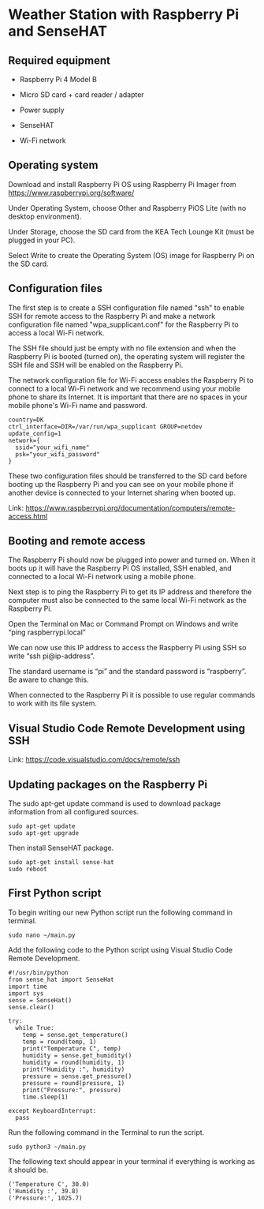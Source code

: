 # Weather Station with Raspberry Pi and SenseHAT

## Required equipment

- Raspberry Pi 4 Model B

- Micro SD card + card reader / adapter

- Power supply

- SenseHAT

- Wi-Fi network

## Operating system

Download and install Raspberry Pi OS using Raspberry Pi Imager from https://www.raspberrypi.org/software/

Under Operating System, choose Other and Raspberry PiOS Lite (with no desktop environment).

Under Storage, choose the SD card from the KEA Tech Lounge Kit (must be plugged in your PC).

Select Write to create the Operating System (OS) image for Raspberry Pi on the SD card.

## Configuration files

The first step is to create a SSH configuration file named "ssh" to enable SSH for remote access to the Raspberry Pi and make a network configuration file named "wpa_supplicant.conf" for the Raspberry Pi to access a local Wi-Fi network.

The SSH file should just be empty with no file extension and when the Raspberry Pi is booted (turned on), the operating system will register the SSH file and SSH will be enabled on the Raspberry Pi. 

The network configuration file for Wi-Fi access enables the Raspberry Pi to connect to a local Wi-Fi network and we recommend using your mobile phone to share its Internet. It is important that there are no spaces in your mobile phone's Wi-Fi name and password.

```
country=DK
ctrl_interface=DIR=/var/run/wpa_supplicant GROUP=netdev
update_config=1
network={
  ssid="your_wifi_name"
  psk="your_wifi_password"
}
```

These two configuration files should be transferred to the SD card before booting up the Raspberry Pi and you can see on your mobile phone if another device is connected to your Internet sharing when booted up.

Link: https://www.raspberrypi.org/documentation/computers/remote-access.html

## Booting and remote access

The Raspberry Pi should now be plugged into power and turned on. When it boots up it will have the Raspberry Pi OS installed, SSH enabled, and connected to a local Wi-Fi network using a mobile phone.

Next step is to ping the Raspberry Pi to get its IP address and therefore the computer must also be connected to the same local Wi-Fi network as the Raspberry Pi.

Open the Terminal on Mac or Command Prompt on Windows and write “ping raspberrypi.local”

We can now use this IP address to access the Raspberry Pi using SSH so write “ssh pi@ip-address”.

The standard username is “pi” and the standard password is “raspberry”. Be aware to change this.

When connected to the Raspberry Pi it is possible to use regular commands to work with its file system.

## Visual Studio Code Remote Development using SSH

Link: https://code.visualstudio.com/docs/remote/ssh

## Updating packages on the Raspberry Pi

The sudo apt-get update command is used to download package information from all configured sources.

```
sudo apt-get update
sudo apt-get upgrade
```

Then install SenseHAT package.

```
sudo apt-get install sense-hat
sudo reboot
```

## First Python script

To begin writing our new Python script run the following command in terminal.

```
sudo nano ~/main.py
```

Add the following code to the Python script using Visual Studio Code Remote Development.

```
#!/usr/bin/python
from sense_hat import SenseHat
import time
import sys
sense = SenseHat()
sense.clear()

try:
  while True:
    temp = sense.get_temperature()
    temp = round(temp, 1)
    print("Temperature C", temp)
    humidity = sense.get_humidity()
    humidity = round(humidity, 1)
    print("Humidity :", humidity)
    pressure = sense.get_pressure()
    pressure = round(pressure, 1)
    print("Pressure:", pressure)
    time.sleep(1)
    
except KeyboardInterrupt:
  pass
```

Run the following command in the Terminal to run the script.

```
sudo python3 ~/main.py
```

The following text should appear in your terminal if everything is working as it should be.

```
('Temperature C', 30.0)
('Humidity :', 39.8)
('Pressure:', 1025.7)
```
